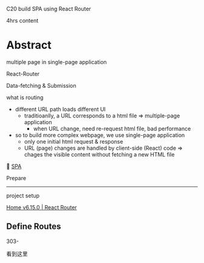 C20 build SPA using React Router



4hrs content





# Abstract

multiple page in single-page application



React-Router

Data-fetching & Submission



what is routing

+ different URL path loads different UI 
  + traditioanlly,  a URL corresponds to a html file => multiple-page application
    + when URL change, need re-request html file, bad performance
+ so to build more complex webpage, we use single-page application
  + only one initial html request & response
  + URL (page) changes are handled by client-side (React) code => chages the visible content without fetching  a new HTML file



:pencil: [SPA](./sub_topics/SPA.md)





Prepare

---

project setup

[Home v6.15.0 | React Router](https://reactrouter.com/en/main)





## Define Routes

303-

看到这里